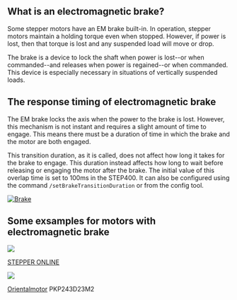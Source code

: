 ## What is an electromagnetic brake?
Some stepper motors have an EM brake built-in. In operation, stepper motors maintain a holding torque even when stopped. However, if power is lost, then that torque is lost and any suspended load will move or drop.

The brake is a device to lock the shaft when power is lost--or when
commanded--and releases when power is regained--or when commanded. This device is especially necessary in situations of vertically suspended loads.

## The response timing of electromagnetic brake
The EM brake locks the axis when the power to the brake is lost.
However, this mechanism is not instant and requires a slight amount of time to engage. This means there must be a duration of time in which the brake and the motor are both engaged.

This transition duration, as it is called, does not affect how long it takes for the brake to engage. This duration instead affects how long to wait before releasing or engaging the motor after the brake. The initial value of this overlap time is set to 100ms in the STEP400. It can also be configured using the command `/setBrakeTransitionDuration` or from the config tool.

[![Brake](https://ponoor.com/cms/wp-content/uploads/2021/03/brakeTransition.png)](https://ponoor.com/cms/wp-content/uploads/2021/03/brakeTransition.png)

## Some exsamples for motors with electromagnetic brake
[![](https://ponoor.com/cms/wp-content/uploads/2021/03/nema-23-stepper-19nm269ozin-w-brake-friction-torque-20nm283ozin-52372-1000x1000-1.jpg)](https://ponoor.com/cms/wp-content/uploads/2021/03/nema-23-stepper-19nm269ozin-w-brake-friction-torque-20nm283ozin-52372-1000x1000-1.jpg)

[STEPPER ONLINE](https://www.omc-stepperonline.com/stepper-motor-brake/nema-23-stepper-19nm269ozin-w-brake-friction-torque-20nm283ozin-23hs30-2804d-b200.html)

[![](https://ponoor.com/cms/wp-content/uploads/2021/03/pkp243d-700x525.jpg)](https://ponoor.com/cms/wp-content/uploads/2021/03/pkp243d.jpg)

[Orientalmotor](https://www.orientalmotor.co.jp/) PKP243D23M2